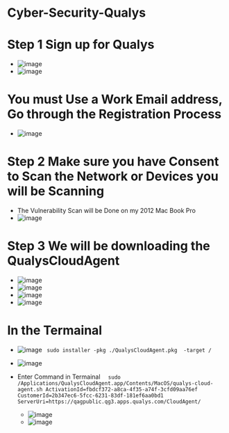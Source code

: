 # Cyber-Security-Qualys
# Step 1 Sign up for Qualys
 * ![image](https://github.com/rogerbarrow/Cyber-Security-Qualys/assets/46138186/885f0aa4-5a05-4f63-bd76-f47914b52761)
 * ![image](https://github.com/rogerbarrow/Cyber-Security-Qualys/assets/46138186/e5a0fd7a-7d36-4bf9-8e2f-4fc3ccf3a94d)
# You must Use a Work Email address, Go through the Registration Process
 * ![image](https://github.com/rogerbarrow/Cyber-Security-Qualys/assets/46138186/8d73f7f3-76c3-4586-8448-975405f44156)

# Step 2 Make sure you have Consent to Scan the Network or Devices you will be Scanning 
 * The Vulnerability Scan will be Done on my 2012 Mac Book Pro
  * ![image](https://github.com/rogerbarrow/Cyber-Security-Qualys/assets/46138186/e2d06ede-3308-4f30-bb58-9b24c7d5f893)

 # Step 3 We will be downloading the QualysCloudAgent
   * ![image](https://github.com/rogerbarrow/Cyber-Security-Qualys/assets/46138186/495bc2ed-578c-4c8a-bbe5-d7582e5a8898)
   * ![image](https://github.com/rogerbarrow/Cyber-Security-Qualys/assets/46138186/d83f4403-9d2e-42a4-bbaf-f5660e5ecb20)
   * ![image](https://github.com/rogerbarrow/Cyber-Security-Qualys/assets/46138186/e04825b1-d052-416d-966b-d78eeaae2cd6)
   * ![image](https://github.com/rogerbarrow/Cyber-Security-Qualys/assets/46138186/0022d5e8-4f67-472c-9315-778c5590fdd0)

# In the Termainal
  * ![image](https://github.com/rogerbarrow/Cyber-Security-Qualys/assets/46138186/d891a53f-23e9-4c1e-a40d-a7778b0bccd3)
``  sudo installer -pkg ./QualysCloudAgent.pkg  -target / ``
  * ![image](https://github.com/rogerbarrow/Cyber-Security-Qualys/assets/46138186/fffa6136-a745-4412-951f-d1447ec38527)

  * Enter Command in Termainal
    ``   sudo /Applications/QualysCloudAgent.app/Contents/MacOS/qualys-cloud-agent.sh ActivationId=fbdcf372-a8ca-4f35-a74f-3cfd09aa76ef CustomerId=2b347ec6-5fcc-6231-83df-181ef6aa0bd1 ServerUri=https://qagpublic.qg3.apps.qualys.com/CloudAgent/  ``

    * ![image](https://github.com/rogerbarrow/Cyber-Security-Qualys/assets/46138186/673100fb-1502-47dd-9409-fe264548c0dd)
    * ![image](https://github.com/rogerbarrow/Cyber-Security-Qualys/assets/46138186/2f38f276-4dcd-41c2-9989-7be691afca78)






